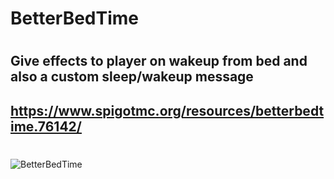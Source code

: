 # BetterBedTime
#
## Give effects to player on wakeup from bed and also a custom sleep/wakeup message
## https://www.spigotmc.org/resources/betterbedtime.76142/
#
![BetterBedTime](https://i.imgur.com/JBBZuYw.png)
